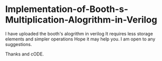 # Implementation-of-Booth-s-Multiplication-Alogrithm-in-Verilog
I have uploaded the booth's alogrithm in verilog 
It requires less storage elements and simpler operations 
Hope it may help you. 
I am open to any suggestions. 


Thanks and cODE.


